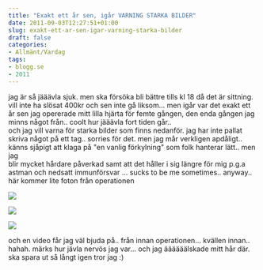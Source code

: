```yaml
---
title: "Exakt ett år sen, igår VARNING STARKA BILDER"
date: 2011-09-03T12:27:51+01:00
slug: exakt-ett-ar-sen-igar-varning-starka-bilder
draft: false
categories:
- Allmänt/Vardag
tags:
- blogg.se
- 2011
---
```

jag är så jääävla sjuk. men ska försöka bli bättre tills kl 18 då det är sittning. vill inte ha slösat 400kr och sen inte gå liksom... men igår var det exakt ett år sen jag opererade mitt lilla hjärta för femte gången, den enda gången jag minns något från.. coolt hur jääävla fort tiden går..  
och jag vill varna för starka bilder som finns nedanför. jag har inte pallat skriva något på ett tag.. sorries för det. men jag mår verkligen apdåligt.. känns sjåpigt att klaga på "en vanlig förkylning" som folk hanterar lätt.. men jag  
blir mycket hårdare påverkad samt att det håller i sig längre för mig p.g.a astman och nedsatt immunförsvar ... sucks to be me sometimes.. anyway.. här kommer lite foton från operationen  
  
  
![](/assets/images/blogg.se/dsc08980_164504950.jpg)  
  
  
  
![](https://cdn1.cdnme.se/cdn/9-1/701517/images/2011/dsc09088_164505116.jpg)  
  
  
![](/assets/images/blogg.se/dsc09095_164505193.jpg)  
  
  
och en video får jag väl bjuda på.. från innan operationen... kvällen innan.. hahah. märks hur jävla nervös jag var... och jag äääääälskade mitt hår där. ska spara ut så långt igen tror jag :)